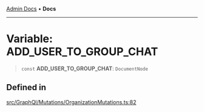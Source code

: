 [Admin Docs](/) • **Docs**

***

# Variable: ADD\_USER\_TO\_GROUP\_CHAT

> `const` **ADD\_USER\_TO\_GROUP\_CHAT**: `DocumentNode`

## Defined in

[src/GraphQl/Mutations/OrganizationMutations.ts:82](https://github.com/PalisadoesFoundation/talawa-admin/blob/main/src/GraphQl/Mutations/OrganizationMutations.ts#L82)
